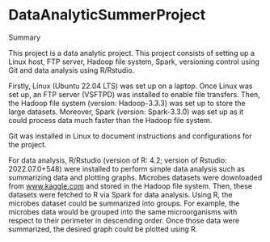 # DataAnalyticSummerProject
Summary

This project is a data analytic project. This project consists of setting up a Linux host, FTP server, Hadoop file system, Spark, versioning control using Git and data analysis using R/Rstudio.

Firstly, Linux (Ubuntu 22.04 LTS) was set up on a laptop. Once Linux was set up, an FTP server (VSFTPD) was installed to enable file transfers. Then, the Hadoop file system (version: Hadoop-3.3.3) was set up to store the large datasets. Moreover, Spark (version: Spark-3.3.0) was set up as it could process data much faster than the Hadoop file system.

Git was installed in Linux to document instructions and configurations for the project.

For data analysis, R/Rstudio (version of R: 4.2; version of Rstudio: 2022.07.0+548) were installed to perform simple data analysis such as summarizing data and plotting graphs. Microbes datasets were downloaded from www.kaggle.com and stored in the Hadoop file system. Then, these datasets were fetched to R via Spark for data analysis. Using R, the microbes dataset could be summarized into groups. For example, the microbes data would be grouped into the same microorganisms with respect to their perimeter in descending order. Once those data were summarized, the desired graph could be plotted using R.
